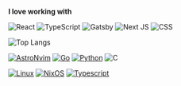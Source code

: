 

**I love working with**

<div display="flex">
  <img src="https://img.shields.io/badge/react-%2320232a.svg?style=for-the-badge&logo=react&logoColor=%2361DAFB" alt="React"/>
  <img src="https://img.shields.io/badge/typescript-%23007ACC.svg?style=for-the-badge&logo=typescript&logoColor=white" alt="TypeScript"/>
  <img src="https://img.shields.io/badge/Gatsby-%23663399.svg?style=for-the-badge&logo=gatsby&logoColor=white" alt="Gatsby"/>
  <img src="https://img.shields.io/badge/Next-black?style=for-the-badge&logo=next.js&logoColor=white" alt="Next JS"/>
  <img src="https://img.shields.io/badge/css3-%231572B6.svg?style=for-the-badge&logo=css3&logoColor=white" alt="CSS"/>


</div>

![Top Langs](https://github-readme-stats.vercel.app/api/top-langs/?username=AndreyAdrian&layout=compact)


<!-- Badges List: https://github.com/alexandresanlim/Badges4-README.md-Profile -->

<!-- Badges Search: https://github.com/Aveek-Saha/GitHub-Profile-Badges -->


[![AstroNvim](https://img.shields.io/badge/NeoVim-%2357A143.svg?&style=for-the-badge&logo=neovim&logoColor=white)](https://github.com/AstroNvim/AstroNvim)
[![Go](https://img.shields.io/badge/go-%2300ADD8.svg?style=for-the-badge&logo=go&logoColor=white)](https://github.com/golang/go)
[![Python](https://img.shields.io/badge/python-%2314354C.svg?style=for-the-badge&logo=python&logoColor=white)](https://github.com/python/cpython)
![C](https://img.shields.io/badge/C-00599C?style=for-the-badge&logo=c&logoColor=white)

[![Linux](https://img.shields.io/badge/Linux-FCC624?style=for-the-badge&logo=linux&logoColor=black)](https://github.com/torvalds/linux)
[![NixOS](https://img.shields.io/badge/NixOS-5277C3?style=for-the-badge&logo=nixos&logoColor=white)](https://github.com/NixOS/nixpkgs)
[![Typescript](https://img.shields.io/badge/TypeScript-007ACC?style=for-the-badge&logo=typescript&logoColor=white1)](https://www.typescriptlang.org/)



<!--
**AndreyAdrian/andreyadrian** is a ✨ _special_ ✨ repository because its `README.md` (this file) appears on your GitHub profile.

Here are some ideas to get you started:

- 🔭 I’m currently working on ...
- 🌱 I’m currently learning ...
- 👯 I’m looking to collaborate on ...
- 🤔 I’m looking for help with ...
- 💬 Ask me about ...
- 📫 How to reach me: ...
- 😄 Pronouns: ...
- ⚡ Fun fact: ...
-->
